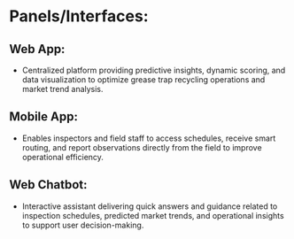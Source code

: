 # Panels/Interfaces: 

## Web App: 
- Centralized platform providing predictive insights, dynamic scoring, and data visualization to optimize grease trap recycling operations and market trend analysis.

## Mobile App: 
- Enables inspectors and field staff to access schedules, receive smart routing, and report observations directly from the field to improve operational efficiency.

## Web Chatbot: 
- Interactive assistant delivering quick answers and guidance related to inspection schedules, predicted market trends, and operational insights to support user decision-making.




